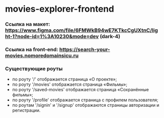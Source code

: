 # movies-explorer-frontend

### Ссылка на макет: https://www.figma.com/file/6FMWkB94wE7KTkcCgUXtnC/light-1?node-id=1%3A10230&mode=dev (dark-4)

### Ссылка на front-end: https://search-your-movies.nomoredomainsicu.ru

### Существующие роуты

- по роуту '/' отображается страница «О проекте»;
- по роуту '/movies' отображается страница «Фильмы»;
- по роуту '/saved-movies' отображается страница «Сохранённые фильмы»;
- по роуту '/profile' отображается страница с профилем пользователя;
- по роутам '/signin' и '/signup' отображаются страницы авторизации и регистрации.
